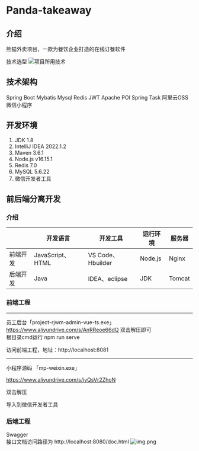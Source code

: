 # Panda-takeaway

## 介绍

熊猫外卖项目，一款为餐饮企业打造的在线订餐软件  

技术选型
![项目所用技术](https://user-images.githubusercontent.com/121293121/227679705-52cf0ca8-230b-4d51-b8bb-6bbb741df58b.png)


## 技术架构

Spring Boot
Mybatis
Mysql
Redis
JWT
Apache POI
Spring Task
阿里云OSS
微信小程序

## 开发环境

1. JDK 1.8
2. IntelliJ IDEA 2022.1.2
3. Maven 3.6.1
4. Node.js v16.15.1
5. Redis 7.0
6. MySQL 5.6.22
7. 微信开发者工具

## 前后端分离开发

### 介绍

|          | **开发语言**     | **开发工具**      | **运行环境** | **服务器** |
| -------- | ---------------- | ----------------- | ------------ | ---------- |
| 前端开发 | JavaScript、HTML | VS Code、Hbuilder | Node.js      | Nginx      |
| 后端开发 | Java             | IDEA、eclipse     | JDK          | Tomcat     |

### 前端工程

------

员工后台「project-rjwm-admin-vue-ts.exe」
https://www.aliyundrive.com/s/AnRReoe66dQ
双击解压即可  
根目录cmd运行 npm run serve

访问前端工程，地址：http://localhost:8081

------

小程序源码 「mp-weixin.exe」

https://www.aliyundrive.com/s/ivQsVr2ZhoN 

双击解压

导入到微信开发者工具

### 后端工程

Swagger  
接口文档访问路径为 http://localhost:8080/doc.html
![img.png](img/Swagger.png)


